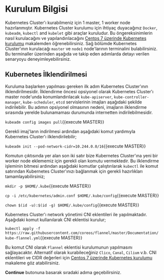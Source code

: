 # Kurulum Bilgisi

Kubernetes Cluster'ı kurabilmeniz için 1 master, 1 worker node hazırlanmıştır. Kubernetes Cluster kurulumu için ihtiyaç duyacağınız `Docker`, `kubeadm`, `kubectl` and `kubelet` gibi araçlar kuruludur. Bu öngereksinimlerin nasıl kurulacağını ve yapılandırılacağını [Centos 7 üzerinde Kubernetes kurulumu](http://www.enterprisecoding.com/post/centos-7-uzerine-kubernetes-kurulum) makalemden öğrenebilirsiniz. Sağ bölümde Kubernetes Cluster'ının kurulacağı `master` ve `node1` node'larının terminalini bulabilirsiniz. Bu terminaller üzerinden aşağıda ve takip eden adımlarda detayı verilen senaryoyu deneyimleyebilirsiniz.

## Kubernetes İlklendirilmesi

Kuruluma başlarken yapılması gereken ilk adım Kubernetes Cluster'ının ilklendirilmesidir. İlklendirme öncesi opsiyonel olarak Kubernetes Cluster'ı master node'unda konumlandırılacak `kube-apiserver`, `kube-controller-manager`, `kube-scheduler`, `etcd` servislerinin imajları aşağıdaki şekilde indirilebilir. Bu adımın opsiyonel olmasının nedeni, imajların ilklendirme sırasında yerelde bulunamaması durumunda internetten indirilebilmesidir.

`kubeadm config images pull`{{execute MASTER}}

Gerekli imaj'ların indirilmesi ardından aşağıdaki komut yardımıyla Kubernetes Cluster'ı ilklendirilebilir;

`kubeadm init --pod-network-cidr=10.244.0.0/16`{{execute MASTER}}

Komutun çıktısında yer alan son iki satır bize Kubernetes Cluster'ına yeni bir worker node eklememiz için gerekli olan komutu vermektedir. Bu ilklendirme işleminin bitmesi ardından aşağıdaki komutlar çalıştırılarak `kubectl` ile komut satırından Kubernetes Cluster'ınızı bağlanmak için gerekli hazırlıkları tamamlayabilirsiniz;

`mkdir -p $HOME/.kube`{{execute MASTER}}

`cp -i /etc/kubernetes/admin.conf $HOME/.kube/config`{{execute MASTER}}

`chown $(id -u):$(id -g) $HOME/.kube/config`{{execute MASTER}}

Kubernetes Cluster'ı network yönetimi CNI eklentileri ile yapılmaktadır. Aşağıdaki komut kullanılarak CNI eklentisi kurulur;

`kubectl apply -f https://raw.githubusercontent.com/coreos/flannel/master/Documentation/kube-flannel.yml`{{execute MASTER}}

Bu komut CNI olarak `Flannel` eklentisi kurulumunun yapılmasını sağlayacaktır. Alternatif olarak kurabileceğiniz `Clico`, `Canal`, `Cilium` v.b. CNI eklentileri ve CIDR değerleri için [Centos 7 üzerinde Kubernetes kurulumu](http://www.enterprisecoding.com/post/centos-7-uzerine-kubernetes-kurulum) makaleme göz atabilirsiniz.

**Continue** butonuna basarak sıradaki adıma geçebilirsiniz.
